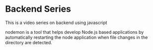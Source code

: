# Backend Series 

This is a video series on backend using javascript

nodemon is a tool that helps develop Node.js based applications by automatically restarting the node application when file changes in the directory are detected.
